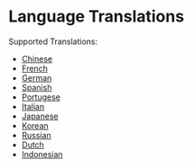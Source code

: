 <h1>Language Translations</h1>

<p align="left">
Supported Translations:
</p>

<ul>
    <li><a href="chinese.md">Chinese</a></li>
    <li><a href="french.md">French</a></li>
    <li><a href="german.md">German</a></li>
    <li><a href="spanish.md">Spanish</a></li>
    <li><a href="portugese.md">Portugese</a></li>
    <li><a href="italian.md">Italian</a></li>
    <li><a href="japanese.md">Japanese</a></li>
    <li><a href="korean.md">Korean</a></li>
    <li><a href="russian.md">Russian</a></li>
    <li><a href="dutch.md">Dutch</a></li>
    <li><a href="indonesian.md">Indonesian</a></li>
</ul>
